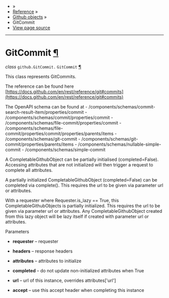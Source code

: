 - »
- [Reference](https://pygithub.readthedocs.io/en/stable/reference.html) »
- [Github objects](https://pygithub.readthedocs.io/en/stable/github_objects.html) »
- GitCommit
- [View page source](https://pygithub.readthedocs.io/en/stable/_sources/github_objects/GitCommit.rst.txt)

* * *

# GitCommit [¶](https://pygithub.readthedocs.io/en/stable/github_objects/GitCommit.html\#gitcommit "Permalink to this headline")

_class_ `github.GitCommit.` `GitCommit` [¶](https://pygithub.readthedocs.io/en/stable/github_objects/GitCommit.html#github.GitCommit.GitCommit "Permalink to this definition")

This class represents GitCommits.

The reference can be found here
[https://docs.github.com/en/rest/reference/git#commits](https://docs.github.com/en/rest/reference/git#commits)

The OpenAPI schema can be found at
\- /components/schemas/commit-search-result-item/properties/commit
\- /components/schemas/commit/properties/commit
\- /components/schemas/file-commit/properties/commit
\- /components/schemas/file-commit/properties/commit/properties/parents/items
\- /components/schemas/git-commit
\- /components/schemas/git-commit/properties/parents/items
\- /components/schemas/nullable-simple-commit
\- /components/schemas/simple-commit

A CompletableGithubObject can be partially initialised (completed=False). Accessing attributes that are not
initialized will then trigger a request to complete all attributes.

A partially initialized CompletableGithubObject (completed=False) can be completed
via complete(). This requires the url to be given via parameter url or attributes.

With a requester where Requester.is\_lazy == True, this CompletableGithubObjects is
partially initialized. This requires the url to be given via parameter url or attributes.
Any CompletableGithubObject created from this lazy object will be lazy itself if created with
parameter url or attributes.

Parameters

- **requester** – requester

- **headers** – response headers

- **attributes** – attributes to initialize

- **completed** – do not update non-initialized attributes when True

- **url** – url of this instance, overrides attributes\['url'\]

- **accept** – use this accept header when completing this instance